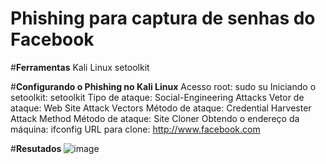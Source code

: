 # Phishing para captura de senhas do Facebook
#**Ferramentas**
Kali Linux
setoolkit


#**Configurando o Phishing no Kali Linux**
Acesso root: sudo su
Iniciando o setoolkit: setoolkit
Tipo de ataque: Social-Engineering Attacks
Vetor de ataque: Web Site Attack Vectors
Método de ataque: Credential Harvester Attack Method 
Método de ataque: Site Cloner
Obtendo o endereço da máquina: ifconfig
URL para clone: http://www.facebook.com


#**Resutados**
![image](https://github.com/user-attachments/assets/e808e7ce-aa89-4b86-8d88-577b4865c29d)
